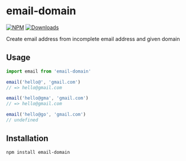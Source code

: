 # email-domain

  [![NPM](https://img.shields.io/npm/v/email-domain.svg)](https://www.npmjs.com/package/email-domain)
  [![Downloads](https://img.shields.io/npm/dm/email-domain.svg)](http://npm-stat.com/charts.html?package=email-domain)
  
Create email address from incomplete email address and given domain

## Usage


```js
import email from 'email-domain'

email('hello@', 'gmail.com')
// => hello@gmail.com

email('hello@gma', 'gmail.com')
// => hello@gmail.com

email('hello@go', 'gmail.com')
// undefined 

```


## Installation

```sh
npm install email-domain 
```
